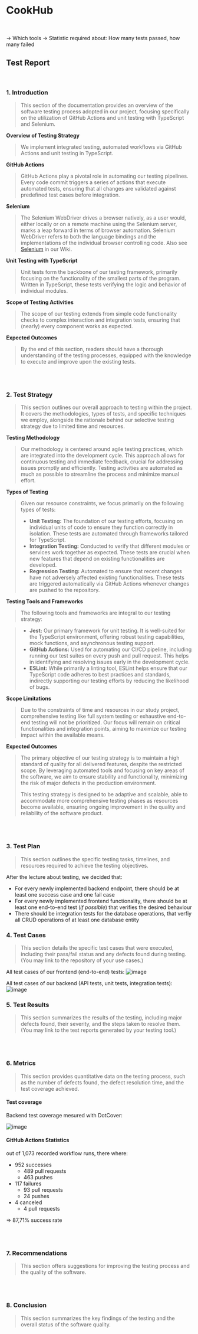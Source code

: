 # CookHub
<br>

-> Which tools
-> Statistic required about: How many tests passed, how many failed

## Test Report
<br>

### 1. Introduction
> This section of the documentation provides an overview of the software testing process adopted in our project, focusing specifically on the utilization of GitHub Actions and unit testing with TypeScript and Selenium.

**Overview of Testing Strategy**  
> We implement integrated testing, automated workflows via GitHub Actions and unit testing in TypeScript. 

**GitHub Actions**  
> GitHub Actions play a pivotal role in automating our testing pipelines. Every code commit triggers a series of actions that execute automated tests, ensuring that all changes are validated against predefined test cases before integration.

**Selenium**
> The Selenium WebDriver drives a browser natively, as a user would, either locally or on a remote machine using the Selenium server, marks a leap forward in terms of browser automation.
> Selenium WebDriver refers to both the language bindings and the implementations of the individual browser controlling code.
> Also see [Selenium](https://github.com/SE-TINF22B6/CookHub/wiki/Testing) in our Wiki.

**Unit Testing with TypeScript**  
> Unit tests form the backbone of our testing framework, primarily focusing on the functionality of the smallest parts of the program. Written in TypeScript, these tests verifying the logic and behavior of individual modules. 

**Scope of Testing Activities**  
> The scope of our testing extends from simple code functionality checks to complex interaction and integration tests, ensuring that (nearly) every component works as expected.

**Expected Outcomes**  
> By the end of this section, readers should have a thorough understanding of the testing processes, equipped with the knowledge to execute and improve upon the existing tests.

<br><br>

### 2. Test Strategy
> This section outlines our overall approach to testing within the project. It covers the methodologies, types of tests, and specific techniques we employ, alongside the rationale behind our selective testing strategy due to limited time and resources.

**Testing Methodology**  
> Our methodology is centered around agile testing practices, which are integrated into the development cycle. This approach allows for continuous testing and immediate feedback, crucial for addressing issues promptly and efficiently. Testing activities are automated as much as possible to streamline the process and minimize manual effort.

**Types of Testing**  
> Given our resource constraints, we focus primarily on the following types of tests:
> 
> - **Unit Testing:** The foundation of our testing efforts, focusing on individual units of code to ensure they function correctly in isolation. These tests are automated through frameworks tailored for TypeScript.
> - **Integration Testing:** Conducted to verify that different modules or services work together as expected. These tests are crucial when new features that depend on existing functionalities are developed.
> - **Regression Testing:** Automated to ensure that recent changes have not adversely affected existing functionalities. These tests are triggered automatically via GitHub Actions whenever changes are pushed to the repository.

**Testing Tools and Frameworks**  
> The following tools and frameworks are integral to our testing strategy:

> - **Jest:** Our primary framework for unit testing. It is well-suited for the TypeScript environment, offering robust testing capabilities, mock functions, and asynchronous testing support.
> - **GitHub Actions:** Used for automating our CI/CD pipeline, including running our test suites on every push and pull request. This helps in identifying and resolving issues early in the development cycle.
> - **ESLint:** While primarily a linting tool, ESLint helps ensure that our TypeScript code adheres to best practices and standards, indirectly supporting our testing efforts by reducing the likelihood of bugs.

**Scope Limitations**  
> Due to the constraints of time and resources in our study project, comprehensive testing like full system testing or exhaustive end-to-end testing will not be prioritized. Our focus will remain on critical functionalities and integration points, aiming to maximize our testing impact within the available means.

**Expected Outcomes**  
> The primary objective of our testing strategy is to maintain a high standard of quality for all delivered features, despite the restricted scope. By leveraging automated tools and focusing on key areas of the software, we aim to ensure stability and functionality, minimizing the risk of major defects in the production environment.
>
> This testing strategy is designed to be adaptive and scalable, able to accommodate more comprehensive testing phases as resources become available, ensuring ongoing improvement in the quality and reliability of the software product.

<br><br>

### 3. Test Plan
> This section outlines the specific testing tasks, timelines, and resources required to achieve the testing objectives.

After the lecture about testing, we decided that:
- For every newly implemented backend endpoint, there should be at least one success case and one fail case
- For every newly implemented frontend functionality, there should be at least one end-to-end test (*if possible*) that verifies the desired behaviour
- There should be integration tests for the database operations, that verfiy all CRUD operations of at least one database entity

### 4. Test Cases
> This section details the specific test cases that were executed, including their pass/fail status and any defects found during testing. (You may link to the repository of your use cases.)

All test cases of our frontend (end-to-end) tests:
![image](https://github.com/SE-TINF22B6/CookHub/assets/77683850/1303ebe2-d6a6-4c84-9db5-ffac940dc36f)

All test cases of our backend (API tests, unit tests, integration tests):
![image](https://github.com/SE-TINF22B6/CookHub/assets/77683850/59320be1-71e3-4f4e-aa85-7684451567ed)


### 5. Test Results 
> This section summarizes the results of the testing, including major defects found, their severity, and the steps taken to resolve them. (You may link to the test reports generated by your testing tool.)

<br><br>

### 6. Metrics
> This section provides quantitative data on the testing process, such as the number of defects found, the defect resolution time, and the test coverage achieved.

#### Test coverage
Backend test coverage mesured with DotCover:

![image](https://github.com/SE-TINF22B6/CookHub/assets/77683850/9a2ed0d5-ceb8-4df6-aead-ebfcb11ab06f)

#### GitHub Actions Statistics
out of 1,073 recorded workflow runs, there where:
- 952 successes
  - 489 pull requests
  - 463 pushes
- 117 failures
  - 93 pull requests
  - 24 pushes
- 4 canceled
  - 4 pull requests

=> 87,71% success rate

<br><br>

### 7. Recommendations
> This section offers suggestions for improving the testing process and the quality of the software.


<br><br>

### 8. Conclusion
> This section summarizes the key findings of the testing and the overall status of the software quality.

